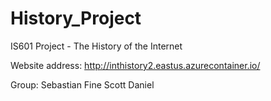 # History_Project
IS601 Project - The History of the Internet

Website address:
http://inthistory2.eastus.azurecontainer.io/

Group:
Sebastian Fine
Scott Daniel
